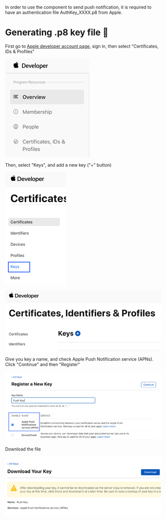 In order to use the component to send push notification, it is required to have an authentication file AuthKey_XXXX.p8 from Apple.

# Generating .p8 key file 🔑

First go to [Apple developer account page](https://developer.apple.com/account/), sign in, then select "Certificates, IDs & Profiles"

![alt text][step_1]

Then, select "Keys", and add a new key ("+" button)

![alt text][step_2]

![alt text][step_3]

Give you key a name, and check Apple Push Notification service (APNs). Click "Continue" and then "Register"

![alt text][step_4]

Download the file

![alt text][step_5]

[step_1]: ./Assets/generate_p8_step_1.jpg "Step 1"
[step_2]: ./Assets/generate_p8_step_2.jpg "Step 2"
[step_3]: ./Assets/generate_p8_step_3.jpg "Step 3"
[step_4]: ./Assets/generate_p8_step_4.jpg "Step 4"
[step_5]: ./Assets/generate_p8_step_5.jpg "Step 5"
